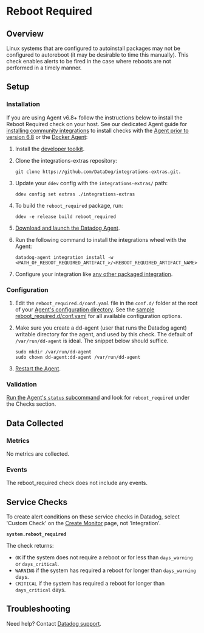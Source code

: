 # Reboot Required

## Overview

Linux systems that are configured to autoinstall packages may not be configured to autoreboot (it may be desirable to time this manually). This check enables alerts to be fired in the case where reboots are not performed in a timely manner.

## Setup

### Installation

If you are using Agent v6.8+ follow the instructions below to install the Reboot Required check on your host. See our dedicated Agent guide for [installing community integrations][1] to install checks with the [Agent prior to version 6.8][2] or the [Docker Agent][3]:

1. Install the [developer toolkit][4].
2. Clone the integrations-extras repository:

   ```shell
   git clone https://github.com/DataDog/integrations-extras.git.
   ```

3. Update your `ddev` config with the `integrations-extras/` path:

   ```shell
   ddev config set extras ./integrations-extras
   ```

4. To build the `reboot_required` package, run:

   ```shell
   ddev -e release build reboot_required
   ```

5. [Download and launch the Datadog Agent][5].
6. Run the following command to install the integrations wheel with the Agent:

   ```shell
   datadog-agent integration install -w <PATH_OF_REBOOT_REQUIRED_ARTIFACT_>/<REBOOT_REQUIRED_ARTIFACT_NAME>.whl
   ```

7. Configure your integration like [any other packaged integration][6].

### Configuration

1. Edit the `reboot_required.d/conf.yaml` file in the `conf.d/` folder at the root of your [Agent's configuration directory][7]. See the [sample reboot_required.d/conf.yaml][8] for all available configuration options.

2. Make sure you create a dd-agent (user that runs the Datadog agent) writable directory for the agent, and used by this check. The default of `/var/run/dd-agent` is ideal. The snippet below should suffice.

   ```shell
   sudo mkdir /var/run/dd-agent
   sudo chown dd-agent:dd-agent /var/run/dd-agent
   ```

3. [Restart the Agent][9].

### Validation

[Run the Agent's `status` subcommand][9] and look for `reboot_required` under the Checks section.

## Data Collected

### Metrics

No metrics are collected.

### Events

The reboot_required check does not include any events.

## Service Checks

To create alert conditions on these service checks in Datadog, select 'Custom Check' on the [Create Monitor][10] page, not 'Integration'.

**`system.reboot_required`**

The check returns:

- `OK` if the system does not require a reboot or for less than `days_warning` or `days_critical`.
- `WARNING` if the system has required a reboot for longer than `days_warning` days.
- `CRITICAL` if the system has required a reboot for longer than `days_critical` days.

## Troubleshooting

Need help? Contact [Datadog support][11].

[1]: https://docs.datadoghq.com/agent/guide/community-integrations-installation-with-docker-agent
[2]: https://docs.datadoghq.com/agent/guide/community-integrations-installation-with-docker-agent/?tab=agentpriorto68
[3]: https://docs.datadoghq.com/agent/guide/community-integrations-installation-with-docker-agent/?tab=docker
[4]: https://docs.datadoghq.com/developers/integrations/new_check_howto/#developer-toolkit
[5]: https://app.datadoghq.com/account/settings#agent
[6]: https://docs.datadoghq.com/getting_started/integrations
[7]: https://docs.datadoghq.com/agent/guide/agent-configuration-files/#agent-configuration-directory
[8]: https://github.com/DataDog/integrations-extras/blob/master/reboot_required/datadog_checks/reboot_required/data/conf.yaml.example
[9]: https://docs.datadoghq.com/agent/guide/agent-commands/#service-status
[10]: https://app.datadoghq.com/monitors#/create
[11]: http://docs.datadoghq.com/help
